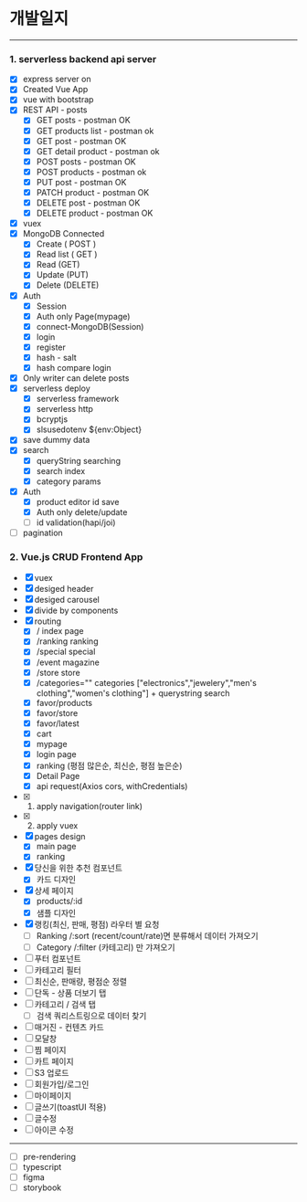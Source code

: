 # 개발일지

---

### 1. serverless backend api server

- [x] express server on
- [x] Created Vue App
- [x] vue with bootstrap
- [x] REST API - posts
  - [x] GET posts - postman OK
  - [x] GET products list - postman ok
  - [x] GET post - postman OK
  - [x] GET detail product - postman ok
  - [x] POST posts - postman OK
  - [x] POST products - postman ok
  - [x] PUT post - postman OK
  - [x] PATCH product - postman OK
  - [x] DELETE post - postman OK
  - [x] DELETE product - postman OK
- [x] vuex
- [x] MongoDB Connected
  - [x] Create ( POST )
  - [x] Read list ( GET )
  - [x] Read (GET)
  - [x] Update (PUT)
  - [x] Delete (DELETE)
- [x] Auth
  - [x] Session
  - [x] Auth only Page(mypage)
  - [x] connect-MongoDB(Session)
  - [x] login
  - [x] register
  - [x] hash - salt
  - [x] hash compare login
- [x] Only writer can delete posts
- [x] serverless deploy
  - [x] serverless framework
  - [x] serverless http
  - [x] bcryptjs
  - [x] slsusedotenv ${env:Object}
- [x] save dummy data
- [x] search
  - [x] queryString searching
  - [x] search index
  - [x] category params
- [x] Auth
  - [x] product editor id save
  - [x] Auth only delete/update
  - [ ] id validation(hapi/joi)
- [ ] pagination

### 2. Vue.js CRUD Frontend App

- [x] vuex
- [x] desiged header
- [x] desiged carousel
- [x] divide by components
- [x] routing
  - [x] / index page
  - [x] /ranking ranking
  - [x] /special special
  - [x] /event magazine
  - [x] /store store
  - [x] /categories="" categories ["electronics","jewelery","men's clothing","women's clothing"] + querystring search
  - [x] favor/products
  - [x] favor/store
  - [x] favor/latest
  - [x] cart
  - [x] mypage
  - [x] login page
  - [x] ranking (평점 많은순, 최신순, 평점 높은순)
  - [x] Detail Page
  - [x] api request(Axios cors, withCredentials)
- [x] 1. apply navigation(router link)
- [x] 2. apply vuex
- [x] pages design
  - [x] main page
  - [x] ranking
- [x] 당신을 위한 추천 컴포넌트
  - [x] 카드 디자인
- [x] 상세 페이지
  - [x] products/:id
  - [x] 샘플 디자인
- [x] 랭킹(최신, 판매, 평점) 라우터 별 요청
  - [ ] Ranking /:sort (recent/count/rate)면 분류해서 데이터 가져오기
  - [ ] Category /:filter (카테고리) 만 갸져오기
- [ ] 푸터 컴포넌트
- [ ] 카테고리 필터
- [ ] 최신순, 판매량, 평점순 정렬
- [ ] 단독 - 상품 더보기 탭
- [ ] 카테고리 / 검색 탭
  - [ ] 검색 쿼리스트링으로 데이터 찾기
- [ ] 매거진 - 컨텐츠 카드
- [ ] 모달창
- [ ] 찜 페이지
- [ ] 카트 페이지
- [ ] S3 업로드
- [ ] 회원가입/로그인
- [ ] 마이페이지
- [ ] 글쓰기(toastUI 적용)
- [ ] 글수정
- [ ] 아이콘 수정

---

- [ ] pre-rendering
- [ ] typescript
- [ ] figma
- [ ] storybook
